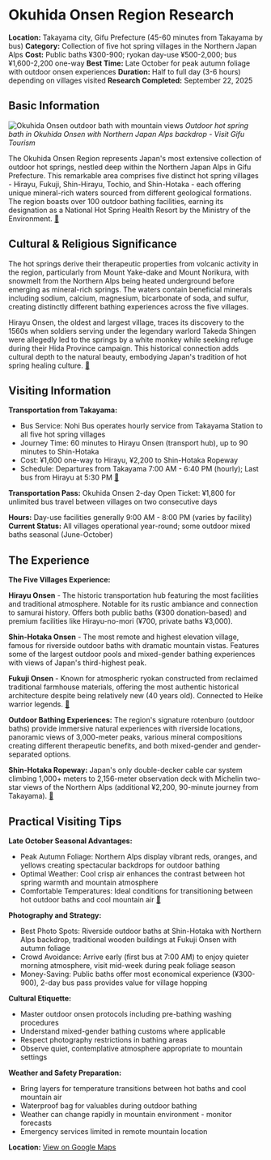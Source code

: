 # Okuhida Onsen Region Research

**Location:** Takayama city, Gifu Prefecture (45-60 minutes from Takayama by bus)
**Category:** Collection of five hot spring villages in the Northern Japan Alps
**Cost:** Public baths ¥300-900; ryokan day-use ¥500-2,000; bus ¥1,600-2,200 one-way
**Best Time:** Late October for peak autumn foliage with outdoor onsen experiences
**Duration:** Half to full day (3-6 hours) depending on villages visited
**Research Completed:** September 22, 2025

## Basic Information

![Okuhida Onsen outdoor bath with mountain views](https://cdn.visitgifu.com/wp/2020/05/697150d1-okuhidahotsprings-1290x860.jpg)
*Outdoor hot spring bath in Okuhida Onsen with Northern Japan Alps backdrop - Visit Gifu Tourism*

The Okuhida Onsen Region represents Japan's most extensive collection of outdoor hot springs, nestled deep within the Northern Japan Alps in Gifu Prefecture. This remarkable area comprises five distinct hot spring villages - Hirayu, Fukuji, Shin-Hirayu, Tochio, and Shin-Hotaka - each offering unique mineral-rich waters sourced from different geological formations. The region boasts over 100 outdoor bathing facilities, earning its designation as a National Hot Spring Health Resort by the Ministry of the Environment. [🔗](https://visitgifu.com/see-do/okuhida-hot-spring-villages/)

## Cultural & Religious Significance

The hot springs derive their therapeutic properties from volcanic activity in the region, particularly from Mount Yake-dake and Mount Norikura, with snowmelt from the Northern Alps being heated underground before emerging as mineral-rich springs. The waters contain beneficial minerals including sodium, calcium, magnesium, bicarbonate of soda, and sulfur, creating distinctly different bathing experiences across the five villages.

Hirayu Onsen, the oldest and largest village, traces its discovery to the 1560s when soldiers serving under the legendary warlord Takeda Shingen were allegedly led to the springs by a white monkey while seeking refuge during their Hida Province campaign. This historical connection adds cultural depth to the natural beauty, embodying Japan's tradition of hot spring healing culture. [🔗](https://www.japan.travel/en/spot/1263/)

## Visiting Information

**Transportation from Takayama:**
- Bus Service: Nohi Bus operates hourly service from Takayama Station to all five hot spring villages
- Journey Time: 60 minutes to Hirayu Onsen (transport hub), up to 90 minutes to Shin-Hotaka
- Cost: ¥1,600 one-way to Hirayu, ¥2,200 to Shin-Hotaka Ropeway
- Schedule: Departures from Takayama 7:00 AM - 6:40 PM (hourly); Last bus from Hirayu at 5:30 PM [🔗](https://www.nouhibus.co.jp/route_bus/shinhotaka-line-en/)

**Transportation Pass:** Okuhida Onsen 2-day Open Ticket: ¥1,800 for unlimited bus travel between villages on two consecutive days

**Hours:** Day-use facilities generally 9:00 AM - 8:00 PM (varies by facility)
**Current Status:** All villages operational year-round; some outdoor mixed baths seasonal (June-October)

## The Experience

**The Five Villages Experience:**

**Hirayu Onsen** - The historic transportation hub featuring the most facilities and traditional atmosphere. Notable for its rustic ambiance and connection to samurai history. Offers both public baths (¥300 donation-based) and premium facilities like Hirayu-no-mori (¥700, private baths ¥3,000).

**Shin-Hotaka Onsen** - The most remote and highest elevation village, famous for riverside outdoor baths with dramatic mountain vistas. Features some of the largest outdoor pools and mixed-gender bathing experiences with views of Japan's third-highest peak.

**Fukuji Onsen** - Known for atmospheric ryokan constructed from reclaimed traditional farmhouse materials, offering the most authentic historical architecture despite being relatively new (40 years old). Connected to Heike warrior legends. [🔗](https://www.okuhida.or.jp/en/)

**Outdoor Bathing Experiences:** The region's signature rotenburo (outdoor baths) provide immersive natural experiences with riverside locations, panoramic views of 3,000-meter peaks, various mineral compositions creating different therapeutic benefits, and both mixed-gender and gender-separated options.

**Shin-Hotaka Ropeway:** Japan's only double-decker cable car system climbing 1,000+ meters to 2,156-meter observation deck with Michelin two-star views of the Northern Alps (additional ¥2,200, 90-minute journey from Takayama). [🔗](https://www.japan-guide.com/e/e5942.html)

## Practical Visiting Tips

**Late October Seasonal Advantages:**
- Peak Autumn Foliage: Northern Alps display vibrant reds, oranges, and yellows creating spectacular backdrops for outdoor bathing
- Optimal Weather: Cool crisp air enhances the contrast between hot spring warmth and mountain atmosphere
- Comfortable Temperatures: Ideal conditions for transitioning between hot outdoor baths and cool mountain air [🔗](https://centrip-japan.com/article/1543.html)

**Photography and Strategy:**
- Best Photo Spots: Riverside outdoor baths at Shin-Hotaka with Northern Alps backdrop, traditional wooden buildings at Fukuji Onsen with autumn foliage
- Crowd Avoidance: Arrive early (first bus at 7:00 AM) to enjoy quieter morning atmosphere, visit mid-week during peak foliage season
- Money-Saving: Public baths offer most economical experience (¥300-900), 2-day bus pass provides value for village hopping

**Cultural Etiquette:**
- Master outdoor onsen protocols including pre-bathing washing procedures
- Understand mixed-gender bathing customs where applicable
- Respect photography restrictions in bathing areas
- Observe quiet, contemplative atmosphere appropriate to mountain settings

**Weather and Safety Preparation:**
- Bring layers for temperature transitions between hot baths and cool mountain air
- Waterproof bag for valuables during outdoor bathing
- Weather can change rapidly in mountain environment - monitor forecasts
- Emergency services limited in remote mountain location

**Location:** [View on Google Maps](https://maps.google.com/maps?q=Okuhida+Onsen+Gifu+Japan)